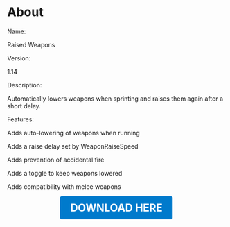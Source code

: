 # About

Name:

Raised Weapons

Version:

1.14

Description:

Automatically lowers weapons when sprinting and raises them again after a short delay.

Features:

Adds auto-lowering of weapons when running

Adds a raise delay set by WeaponRaiseSpeed

Adds prevention of accidental fire

Adds a toggle to keep weapons lowered

Adds compatibility with melee weapons

<p align="center"><a href="https://github.com/LiliaFramework/Modules/raw/refs/heads/gh-pages/raisedweapons.zip" style="display:inline-block;padding:12px 24px;font-size:1.5rem;font-weight:bold;text-decoration:none;color:#fff;background-color:var(--md-primary-fg-color,#007acc);border-radius:4px;">DOWNLOAD HERE</a></p>
